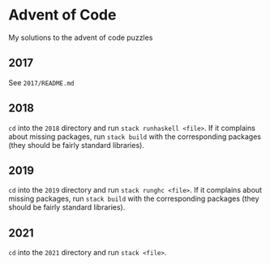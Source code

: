 # Advent of Code

My solutions to the advent of code puzzles

## 2017

See `2017/README.md`

## 2018

`cd` into the `2018` directory and run `stack runhaskell <file>`. If it
complains about missing packages, run `stack build` with the corresponding
packages (they should be fairly standard libraries).

## 2019

`cd` into the `2019` directory and run `stack runghc <file>`. If it complains
about missing packages, run `stack build` with the corresponding packages (they
should be fairly standard libraries).

## 2021

`cd` into the `2021` directory and run `stack <file>`.
